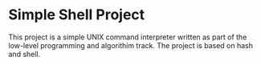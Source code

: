 # Simple Shell Project
This project is a simple UNIX command interpreter written as part of the low-level programming and algorithim track.
The project is based on hash and shell.
